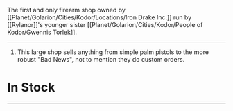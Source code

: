 The first and only firearm shop owned by [[Planet/Golarion/Cities/Kodor/Locations/Iron Drake Inc.]] run by [[Rylanor]]'s younger sister [[Planet/Golarion/Cities/Kodor/People of Kodor/Gwennis Torlek]]. 

---
1. This large shop sells anything from simple palm pistols to the more robust "Bad News", not to mention they do custom orders.

# In Stock
---
